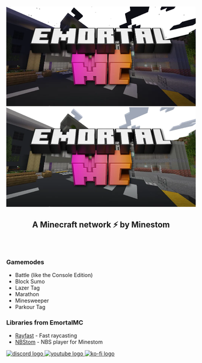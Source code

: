 <p align="center">
  <img width="1000" src="https://github.com/EmortalMC/.github/raw/master/profile/emortalmcnight.webp#gh-dark-mode-only">
  <img width="1000" src="https://github.com/EmortalMC/.github/raw/master/profile/emortalmcday.webp#gh-light-mode-only">
  
  <h2 align="center">A Minecraft network ⚡ by Minestom
</p>

&nbsp;

### Gamemodes
- Battle (like the Console Edition)
- Block Sumo
- Lazer Tag
- Marathon
- Minesweeper
- Parkour Tag

### Libraries from EmortalMC
- [Rayfast](https://github.com/EmortalMC/Rayfast) - Fast raycasting
- [NBStom](https://github.com/EmortalMC/NBStom) - NBS player for Minestom

<div align="left">
  <a href="https://discord.com/invite/TZyuMSha96" target="_blank">
    <img src="https://raw.githubusercontent.com/maurodesouza/profile-readme-generator/master/src/assets/icons/social/discord/default.svg" width="52" height="40" alt="discord logo"  />
  </a>
  <a href="https://www.youtube.com/emortal" target="_blank">
    <img src="https://raw.githubusercontent.com/maurodesouza/profile-readme-generator/master/src/assets/icons/social/youtube/default.svg" width="52" height="40" alt="youtube logo"  />
  </a>
  </a>
  <a href="https://ko-fi.com/emortal" target="_blank">
    <img src="https://uploads-ssl.webflow.com/5c14e387dab576fe667689cf/61e1116779fc0a9bd5bdbcc7_Frame%206.png" width="45" height="45" alt="ko-fi logo"  />
  </a>
</div>
